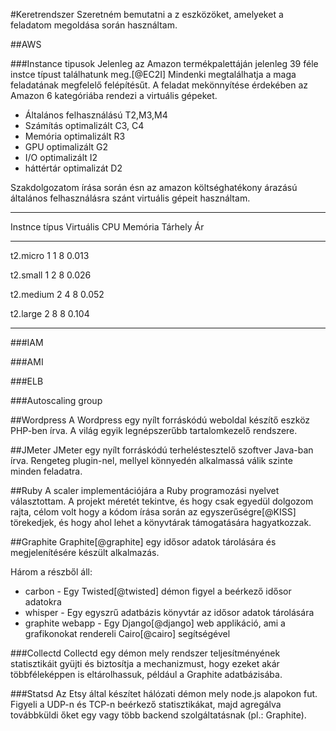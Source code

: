 #Keretrendszer
Szeretném bemutatni a z eszközöket, amelyeket a feladatom megoldása során használtam.

##AWS


###Instance tipusok
Jelenleg az Amazon termékpalettáján jelenleg 39 féle instce típust találhatunk meg.[@EC2I] Mindenki megtalálhatja a maga feladatának megfelelő felépítésűt. A feladat mekönnyítése érdekében az Amazon 6 kategóriába rendezi a virtuális gépeket.

* Általános felhasználású T2,M3,M4
* Számítás optimalizált C3, C4
* Memória optimalizált R3
* GPU optimalizált G2
* I/O optimalizált I2
* háttértár optimalizát D2

Szakdolgozatom írása során ésn az amazon költséghatékony árazású általános felhasználásra szánt virtuális gépeit használtam.

-------------- --------------- --------- --------- ------
Instnce típus  Virtuális CPU   Memória   Tárhely   Ár
-------------- --------------- --------- --------- ------ 
t2.micro       1               1         8         0.013

t2.small       1               2         8         0.026

t2.medium      2               4         8         0.052

t2.large       2               8         8         0.104
-------------- --------------- --------- --------- ------ 

###IAM

###AMI

###ELB

###Autoscaling group

##Wordpress
A Wordpress egy nyílt forráskódú weboldal készítő eszköz PHP-ben írva. A világ egyik legnépszerűbb tartalomkezelő rendszere.

##JMeter
JMeter egy nyílt forráskódú terheléstesztelő szoftver Java-ban írva. Rengeteg plugin-nel, mellyel könnyedén alkalmassá válik szinte minden feladatra. 

##Ruby
A scaler implementációjára a Ruby programozási nyelvet választottam. A projekt méretét tekintve, és hogy csak egyedül dolgozom rajta, célom volt hogy a kódom írása során az egyszerűségre[@KISS] törekedjek, és hogy ahol lehet a könyvtárak támogatására hagyatkozzak.

##Graphite
Graphite[@graphite] egy idősor adatok tárolására és megjelenítésére készült alkalmazás.

Három a részből áll:

* carbon - Egy Twisted[@twisted] démon figyel a beérkező idősor adatokra
* whisper - Egy egyszrű adatbázis könyvtár az idősor adatok tárolására
* graphite webapp - Egy Django[@django] web applikáció, ami a grafikonokat rendereli Cairo[@cairo] segítségével

###Collectd
Collectd egy démon mely rendszer teljesítményének statisztikáit gyüjti és biztosítja a mechanizmust, hogy ezeket akár többféleképpen is eltárolhassuk, például a Graphite adatbázisába.

###Statsd
Az Etsy által készítet hálózati démon mely node.js alapokon fut. Figyeli a UDP-n és TCP-n beérkező statisztikákat, majd agregálva továbbküldi őket egy vagy több backend szolgáltatásnak (pl.: Graphite).
